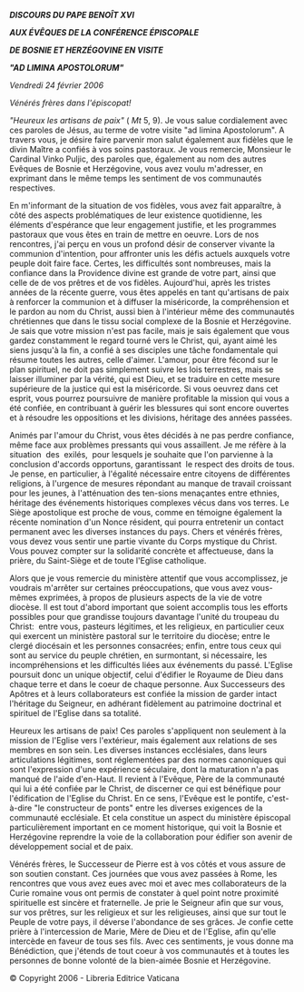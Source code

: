 ***DISCOURS DU PAPE BENOÎT XVI***

***AUX ÉVÊQUES DE LA CONFÉRENCE ÉPISCOPALE***

***DE BOSNIE ET HERZÉGOVINE EN VISITE***

***"AD LIMINA APOSTOLORUM"***

*Vendredi 24 février 2006*

*Vénérés frères dans l'épiscopat!*

*"Heureux les artisans de paix"* ( *Mt* 5, 9). Je vous salue cordialement avec ces paroles de Jésus, au terme de votre visite "ad limina Apostolorum". A travers vous, je désire faire parvenir mon salut également aux fidèles que le divin Maître a confiés à vos soins pastoraux. Je vous remercie, Monsieur le Cardinal Vinko Puljic, des paroles que, également au nom des autres Evêques de Bosnie et Herzégovine, vous avez voulu m'adresser, en exprimant dans le même temps les sentiment de vos communautés respectives.

En m'informant de la situation de vos fidèles, vous avez fait apparaître, à côté des aspects problématiques de leur existence quotidienne, les éléments d'espérance que leur engagement justifie, et les programmes pastoraux que vous êtes en train de mettre en oeuvre. Lors de nos rencontres, j'ai perçu en vous un profond désir de conserver vivante la communion d'intention, pour affronter unis les défis actuels auxquels votre peuple doit faire face. Certes, les difficultés sont nombreuses, mais la confiance dans la Providence divine est grande de votre part, ainsi que celle de de vos prêtres et de vos fidèles. Aujourd'hui, après les tristes années de la récente guerre, vous êtes appelés en tant qu'artisans de paix à renforcer la communion et à diffuser la miséricorde, la compréhension et le pardon au nom du Christ, aussi bien à l'intérieur même des communautés chrétiennes que dans le tissu social complexe de la Bosnie et Herzégovine. Je sais que votre mission n'est pas facile, mais je sais également que vous gardez constamment le regard tourné vers le Christ, qui, ayant aimé les siens jusqu'à la fin, a confié à ses disciples une tâche fondamentale qui résume toutes les autres, celle d'aimer. L'amour, pour être fécond sur le plan spirituel, ne doit pas simplement suivre les lois terrestres, mais se laisser illuminer par la vérité, qui est Dieu, et se traduire en cette mesure supérieure de la justice qui est la miséricorde. Si vous oeuvrez dans cet esprit, vous pourrez poursuivre de manière profitable la mission qui vous a été confiée, en contribuant à guérir les blessures qui sont encore ouvertes et à résoudre les oppositions et les divisions, héritage des années passées.

Animés par l'amour du Christ, vous êtes décidés à ne pas perdre confiance, même face aux problèmes pressants qui vous assaillent. Je me réfère à la situation  des  exilés,  pour lesquels je souhaite que l'on parvienne à la conclusion d'accords opportuns, garantissant  le respect des droits de tous. Je pense, en particulier, à l'égalité nécessaire entre citoyens de différentes religions, à l'urgence de mesures répondant au manque de travail croissant pour les jeunes, à l'atténuation des ten-sions menaçantes entre ethnies, héritage des événements historiques complexes vécus dans vos terres. Le Siège apostolique est proche de vous, comme en témoigne également la récente nomination d'un Nonce résident, qui pourra entretenir un contact permanent avec les diverses instances du pays. Chers et vénérés frères, vous devez vous sentir une partie vivante du Corps mystique du Christ. Vous pouvez compter sur la solidarité concrète et affectueuse, dans la prière, du Saint-Siège et de toute l'Eglise catholique.

Alors que je vous remercie du ministère attentif que vous accomplissez, je voudrais m'arrêter sur certaines préoccupations, que vous avez vous-mêmes exprimées, à propos de plusieurs aspects de la vie de votre diocèse. Il est tout d'abord important que soient accomplis tous les efforts possibles pour que grandisse toujours davantage l'unité du troupeau du Christ:  entre vous, pasteurs légitimes, et les religieux, en particulier ceux qui exercent un ministère pastoral sur le territoire du diocèse; entre le clergé diocésain et les personnes consacrées; enfin, entre tous ceux qui sont au service du peuple chrétien, en surmontant, si nécessaire, les incompréhensions et les difficultés liées aux événements du passé. L'Eglise poursuit donc un unique objectif, celui d'édifier le Royaume de Dieu dans chaque terre et dans le coeur de chaque personne. Aux Successeurs des Apôtres et à leurs collaborateurs est confiée la mission de garder intact l'héritage du Seigneur, en adhérant fidèlement au patrimoine doctrinal et spirituel de l'Eglise dans sa totalité.

Heureux les artisans de paix! Ces paroles s'appliquent non seulement à la mission de l'Eglise vers l'extérieur, mais également aux relations de ses membres en son sein. Les diverses instances ecclésiales, dans leurs articulations légitimes, sont réglementées par des normes canoniques qui sont l'expression d'une expérience séculaire, dont la maturation n'a pas manqué de l'aide d'en-Haut. Il revient à l'Evêque, Père de la communauté qui lui a été confiée par le Christ, de discerner ce qui est bénéfique pour l'édification de l'Eglise du Christ. En ce sens, l'Evêque est le pontife, c'est-à-dire "le constructeur de ponts" entre les diverses exigences de la communauté ecclésiale. Et cela constitue un aspect du ministère épiscopal particulièrement important en ce moment historique, qui voit la Bosnie et Herzégovine reprendre la voie de la collaboration pour édifier son avenir de développement social et de paix.

Vénérés frères, le Successeur de Pierre est à vos côtés et vous assure de son soutien constant. Ces journées que vous avez passées à Rome, les rencontres que vous avez eues avec moi et avec mes collaborateurs de la Curie romaine vous ont permis de constater à quel point notre proximité spirituelle est sincère et fraternelle. Je prie le Seigneur afin que sur vous, sur vos prêtres, sur les religieux et sur les religieuses, ainsi que sur tout le Peuple de votre pays, il déverse l'abondance de ses grâces. Je confie cette prière à l'intercession de Marie, Mère de Dieu et de l'Eglise, afin qu'elle intercède en faveur de tous ses fils. Avec ces sentiments, je vous donne ma Bénédiction, que j'étends de tout coeur à vos communautés et à toutes les personnes de bonne volonté de la bien-aimée Bosnie et Herzégovine.

© Copyright 2006 - Libreria Editrice Vaticana